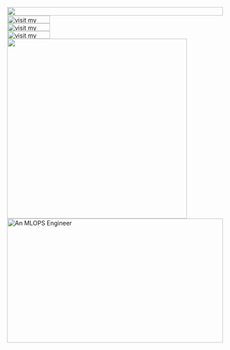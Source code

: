 <picture>
  <source media="(prefers-color-scheme: dark)" srcset="https://readme.terkel.com?section=top&theme=dark">
  <img src="https://readme.terkel.com?section=top&theme=light" width="100%" height="20" align="left">
</picture>
<a href="https://terkel.com">
  <picture>
    <source media="(prefers-color-scheme: dark)" srcset="https://readme.terkel.com?section=link-website&theme=dark" label="Visit">
    <img src="https://readme.terkel.com?section=link-website&theme=light&i=0" alt="visit my website" width="100" height="18px" align="left">
  </picture>
</a>
<img src="data:null;," width="100%" height="0" align="left" alt="">
<a href="https://twitter.com/terkelg">
  <picture>
    <source media="(prefers-color-scheme: dark)" srcset="https://readme.terkel.com?section=link-twitter&theme=dark">
    <img src="https://readme.terkel.com?section=link-twitter&theme=light&i=1" alt="visit my Twitter/X profile" width="100" height="18" align="left">
  </picture>
</a>
<img src="data:null;," width="100%" height="0" align="left" alt="">
<a href="https://www.instagram.com/terkelg">
  <picture>
    <source media="(prefers-color-scheme: dark)" srcset="https://readme.terkel.com?section=link-instagram&theme=dark">
    <img src="https://readme.terkel.com?section=link-instagram&theme=light&i=2" alt="visit my Instagram" width="100" height="18" align="left">
  </picture>
</a>
<img src="data:null;," width="100%" height="0" align="left" alt="">
<picture>
  <source media="(prefers-color-scheme: dark)" srcset="https://readme.terkel.com?section=fallback&theme=dark">
  <img src="https://readme.terkel.com?section=fallback&theme=light" alt="" width="420" align="left">
</picture>
<picture>
  <source media="(prefers-color-scheme: dark)" srcset="https://readme.terkel.com?section=main&theme=dark">
  <img src="https://readme.terkel.com?section=main&theme=light" alt="An MLOPS Engineer" width="100%" height="290" align="left">
</picture>
